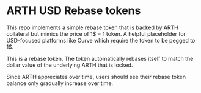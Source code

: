 # ARTH USD Rebase tokens

This repo implements a simple rebase token that is backed by ARTH collateral but mimics the price of 1$ = 1 token. A helpful placeholder for USD-focused platforms like Curve which require the token to be pegged to 1$.

This is a rebase token. The token automatically rebases itself to match the dollar value of the underlying ARTH that is locked.

Since ARTH appreciates over time, users should see their rebase token balance only gradually increase over time.
